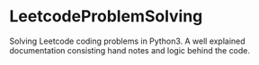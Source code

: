 # LeetcodeProblemSolving
Solving Leetcode coding problems in Python3. A well explained documentation consisting hand notes and logic behind the code. 
